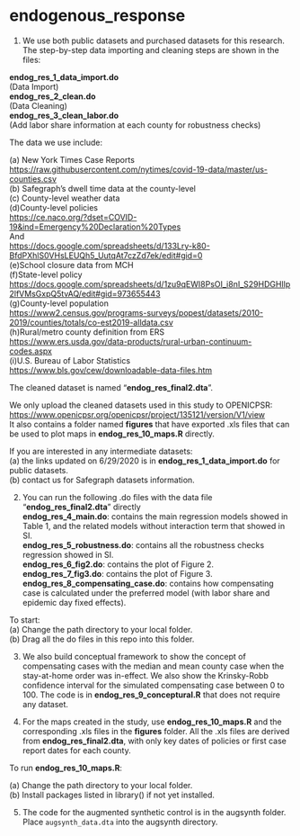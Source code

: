 # endogenous_response

1. We use both public datasets and purchased datasets for this research. The step-by-step data importing and cleaning steps are shown in the files:

**endog_res_1_data_import.do** <br/> 
(Data Import) <br/> 
**endog_res_2_clean.do** <br/> 
(Data Cleaning) <br/> 
**endog_res_3_clean_labor.do** <br/> 
(Add labor share information at each county for robustness checks) <br/> 

The data we use include:

(a) New York Times Case Reports<br/>
https://raw.githubusercontent.com/nytimes/covid-19-data/master/us-counties.csv<br/>
(b) Safegraph’s dwell time data at the county-level<br/>
(c) County-level weather data<br/>
(d)County-level policies <br/>
https://ce.naco.org/?dset=COVID-19&ind=Emergency%20Declaration%20Types<br/>
And<br/>
https://docs.google.com/spreadsheets/d/133Lry-k80-BfdPXhlS0VHsLEUQh5_UutqAt7czZd7ek/edit#gid=0<br/>
(e)School closure data from MCH<br/>
(f)State-level policy<br/>
https://docs.google.com/spreadsheets/d/1zu9qEWI8PsOI_i8nI_S29HDGHlIp2lfVMsGxpQ5tvAQ/edit#gid=973655443<br/>
(g)County-level population<br/>
https://www2.census.gov/programs-surveys/popest/datasets/2010-2019/counties/totals/co-est2019-alldata.csv<br/>
(h)Rural/metro county definition from ERS <br/>
https://www.ers.usda.gov/data-products/rural-urban-continuum-codes.aspx<br/>
(i)U.S. Bureau of Labor Statistics <br/> 
https://www.bls.gov/cew/downloadable-data-files.htm  <br/> 


The cleaned dataset is named “**endog_res_final2.dta**”. 

We only upload the cleaned datasets used in this study to OPENICPSR:<br/>
https://www.openicpsr.org/openicpsr/project/135121/version/V1/view <br/>
It also contains a folder named **figures** that have exported .xls files that can be used to plot maps in **endog_res_10_maps.R** directly. 

If you are interested in any intermediate datasets:<br/>
(a) the links updated on 6/29/2020 is in **endog_res_1_data_import.do** for public datasets. <br/>
(b) contact us for Safegraph datasets information.<br/>

2. You can run the following .do files with the data file “**endog_res_final2.dta**” directly <br/>
**endog_res_4_main.do**: contains the main regression models showed in Table 1, and the related models without interaction term that showed in SI.<br/>
**endog_res_5_robustness.do**: contains all the robustness checks regression showed in SI.<br/>
**endog_res_6_fig2.do**: contains the plot of Figure 2.<br/>
**endog_res_7_fig3.do**: contains the plot of Figure 3.<br/>
**endog_res_8_compensating_case.do**: contains how compensating case is calculated under the preferred model (with labor share and epidemic day fixed effects). <br/>

To start: <br/>
(a) Change the path directory to your local folder. <br/>
(b) Drag all the do files in this repo into this folder.<br/>

3. We also build conceptual framework to show the concept of compensating cases with the median and mean county case when the stay-at-home order was in-effect. We also show the Krinsky-Robb confidence interval for the simulated compensating case between 0 to 100. The code is in **endog_res_9_conceptural.R** that does not require any dataset.

4. For the maps created in the study, use **endog_res_10_maps.R** and the corresponding .xls files in the **figures** folder. All the .xls files are derived from **endog_res_final2.dta**, with only key dates of policies or first case report dates for each county. 
 
To run **endog_res_10_maps.R**:

(a) Change the path directory to your local folder. <br/>
(b) Install packages listed in library() if not yet installed.<br/>

5. The code for the augmented synthetic control is in the augsynth folder.  Place `augsynth_data.dta` into the augsynth directory.

